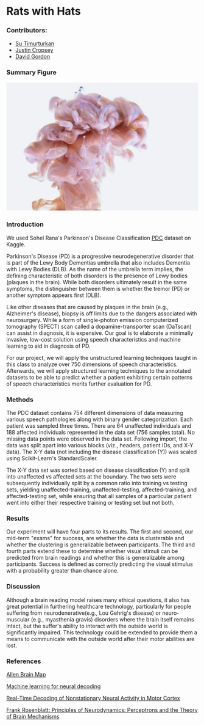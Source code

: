 # Rats with Hats
### Contributors:
* [Su Timurturkan](https://github.com/sutimurturkan)
* [Justin Cropsey](https://github.com/jcropsey-gatech)
* [David Gordon](https://github.com/DavidCGordon)


### Summary Figure
![Project Infographic](/media/brain.jpg)

### Introduction
We used Sohel Rana's Parkinson's Disease Classification [PDC](https://www.kaggle.com/sohelranaccselab/parkinsons-disease-classification) dataset on Kaggle.

Parkinson's Disease (PD) is a progressive neurodegenerative disorder that is part of the Lewy Body Dementias umbrella that also includes Dementia with Lewy Bodies (DLB). As the name of the umbrella term implies, the defining characteristic of both disorders is the presence of Lewy bodies (plaques in the brain). While both disorders ultimately result in the same symptoms, the distinguisher between them is whether the tremor (PD) or another symptom appears first (DLB).

Like other diseases that are caused by plaques in the brain (e.g., Alzheimer's disease), biopsy is off limits due to the dangers associated with neurosurgery. While a form of single-photon emission computerized tomography (SPECT) scan called a dopamine-transporter scan (DaTscan) can assist in diagnosis, it is expensive. Our goal is to elaborate a minimally invasive, low-cost solution using speech characteristics and machine learning to aid in diagnosis of PD.

For our project, we will apply the unstructured learning techniques taught in this class to analyze over 750 dimensions of speech characteristics. Afterwards, we will apply structured learning techniques to the annotated datasets to be able to predict whether a patient exhibiting certain patterns of speech characteristics merits further evaluation for PD.


### Methods
The PDC dataset contains 754 different dimensions of data measuring various speech pathologies along with binary gender categorization. Each patient was sampled three times. There are 64 unaffected individuals and 188 affected individuals represented in the data set (756 samples total). No missing data points were observed in the data set. Following import, the data was split apart into various blocks (viz., headers, patient IDs, and X-Y data). The X-Y data (not including the disease classification (Y)) was scaled using Scikit-Learn's StandardScaler.

The X-Y data set was sorted based on disease classification (Y) and split into unaffected vs affected sets at the boundary. The two sets were subsequently individually split by a common ratio into training vs testing sets, yielding unaffected-training, unaffected-testing, affected-training, and affected-testing set, while ensuring that all samples of a particular patient went into either their respective training or testing set but not both.

### Results
Our experiment will have four parts to its results. The first and second, our mid-term "exams" for success, are whether the data is clusterable and whether the clustering is generalizable between participants. The third and fourth parts extend these to determine whether visual stimuli can be predicted from brain readings and whether this is generalizable among participants. Success is defined as correctly predicting the visual stimulus with a probability greater than chance alone.

### Discussion
Although a brain reading model raises many ethical questions, it also has great potential in furthering healthcare technology, particularly for people suffering from neurodenerative(e.g., Lou Gehrig's disease) or neuro-muscular (e.g., myasthenia gravis) disorders where the brain itself remains intact, but the suffer's ability to interact with the outside world is significantly impaired. This technology could be extended to provide them a means to communicate with the outside world after their motor abilities are lost.

### References
[Allen Brain Map](https://portal.brain-map.org/explore/circuits/visual-coding-neuropixels)

[Machine learning for neural decoding](https://arxiv.org/ftp/arxiv/papers/1708/1708.00909.pdf)

[Real-Time Decoding of Nonstationary Neural Activity in Motor Cortex](https://ieeexplore.ieee.org/document/4483654)

[Frank Rosenblatt: Principles of Neurodynamics: Perceptrons and the Theory of Brain Mechanisms](https://link.springer.com/chapter/10.1007/978-3-642-70911-1_20)